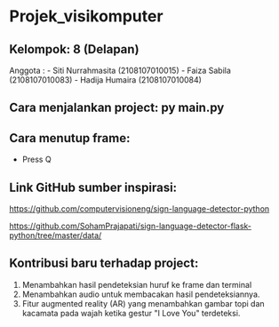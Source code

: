 # Projek_visikomputer

## Kelompok: 8 (Delapan)
Anggota : - Siti Nurrahmasita (2108107010015)
	  - Faiza Sabila      (2108107010083)
	  - Hadija Humaira    (2108107010084)

## Cara menjalankan project: py main.py

## Cara menutup frame:
- Press Q

## Link GitHub sumber inspirasi:
https://github.com/computervisioneng/sign-language-detector-python

https://github.com/SohamPrajapati/sign-language-detector-flask-python/tree/master/data/

## Kontribusi baru terhadap project:
1. Menambahkan hasil pendeteksian huruf ke frame dan terminal
2. Menambahkan audio untuk membacakan hasil pendeteksiannya.
3. Fitur augmented reality (AR) yang menambahkan gambar topi dan kacamata pada wajah ketika gestur "I Love You" terdeteksi.

